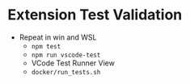 # Extension Test Validation

* Repeat in win and WSL
  * `npm test`
  * `npm run vscode-test`
  * VCode Test Runner View
  * `docker/run_tests.sh`

